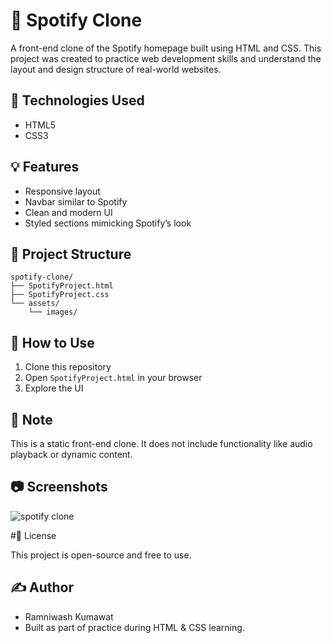 # 🎵 Spotify Clone

A front-end clone of the Spotify homepage built using HTML and CSS. This project was created to practice web development skills and understand the layout and design structure of real-world websites.

## 🔧 Technologies Used

* HTML5
* CSS3

## 💡 Features

* Responsive layout
* Navbar similar to Spotify
* Clean and modern UI
* Styled sections mimicking Spotify’s look

## 📁 Project Structure

```
spotify-clone/
├── SpotifyProject.html
├── SpotifyProject.css
└── assets/
    └── images/
```

## 🚀 How to Use

1. Clone this repository
2. Open `SpotifyProject.html` in your browser
3. Explore the UI

## 📌 Note

This is a static front-end clone. It does not include functionality like audio playback or dynamic content.

## 📷 Screenshots
![spotify clone](https://github.com/user-attachments/assets/8c1f2e4e-22a9-40b2-920d-e8a3f636f3aa)

#📄 License

This project is open-source and free to use.



## ✍️ Author

* Ramniwash Kumawat
* Built as part of practice during HTML & CSS learning.

